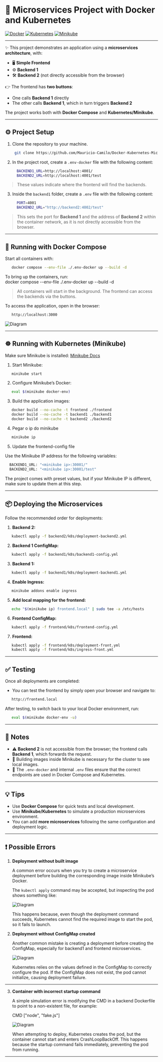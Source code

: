 # 🚀 Microservices Project with Docker and Kubernetes

[![Docker](https://img.shields.io/badge/Docker-2496ED?style=flat&logo=docker&logoColor=white)](https://www.docker.com/) 
[![Kubernetes](https://img.shields.io/badge/Kubernetes-326CE5?style=flat&logo=kubernetes&logoColor=white)](https://kubernetes.io/)
[![Minikube](https://img.shields.io/badge/Minikube-7F52FF?style=flat&logo=minikube&logoColor=white)](https://minikube.sigs.k8s.io/docs/start/)

---

✨ This project demonstrates an application using a **microservices architecture**, with:  
- 🖥️ **Simple Frontend**  
- ⚙️ **Backend 1**  
- 🛠️ **Backend 2** (not directly accessible from the browser)  

👉 The frontend has **two buttons**:  
- One calls **Backend 1** directly  
- The other calls **Backend 1**, which in turn triggers **Backend 2**  

The project works both with **Docker Compose** and **Kubernetes/Minikube**.

---

## ⚙️ Project Setup

1. Clone the repository to your machine.

   ```sh
    git clone https://github.com/Mauricio-Camilo/Docker-Kubernetes-Microservices-Project.git
   ```


2. In the project root, create a `.env-docker` file with the following content:  

    ```sh
      BACKEND1_URL=http://localhost:4001/  
      BACKEND2_URL=http://localhost:4001/test  
    ```
> These values indicate where the frontend will find the backends.

3. Inside the `backend1` folder, create a `.env` file with the following content:  

    ```sh
      PORT=4001  
      BACKEND2_URL="http://backend2:4002/test"  
    ```

> This sets the port for **Backend 1** and the address of **Backend 2** within the container network, as it is not directly accessible from the browser.

---

## 🐳 Running with Docker Compose

Start all containers with:  

```sh
   docker compose --env-file ./.env-docker up --build -d
```

To bring up the containers, run:  
docker compose --env-file ./.env-docker up --build -d  

> All containers will start in the background. The frontend can access the backends via the buttons.

To access the application, open in the browser:

```sh
   http://localhost:3000
```

![Diagram](./images/Application.png)

---

## ☸️ Running with Kubernetes (Minikube)

Make sure Minikube is installed: [Minikube Docs](https://minikube.sigs.k8s.io/docs/start/)

1. Start Minikube:  

```sh
   minikube start
```

2. Configure Minikube’s Docker:  
```sh
   eval $(minikube docker-env)
```

3. Build the application images:  
```sh
   docker build --no-cache -t frontend ./frontend  
   docker build --no-cache -t backend1 ./backend1  
   docker build --no-cache -t backend2 ./backend2
```

4. Pegar o ip do minikube
```sh
   minikube ip 
```

5. Update the frontend-config file

Use the Minikube IP address for the following variables:

```sh
  BACKEND1_URL: "<minikube ip>:30001/"
  BACKEND2_URL: "<minikube ip>:30001/test"
```

The project comes with preset values, but if your Minikube IP is different, make sure to update them at this step.

---

## 📦 Deploying the Microservices

Follow the recommended order for deployments:

1. **Backend 2:**  
```sh
   kubectl apply -f backend2/k8s/deployment-backend2.yml
```

2. **Backend 1 ConfigMap:**  
```sh
   kubectl apply -f backend1/k8s/backend1-config.yml
```

3. **Backend 1:**  
```sh
   kubectl apply -f backend1/k8s/deployment-backend1.yml
```

4. **Enable Ingress:**  
```sh
   minikube addons enable ingress
```

5. **Add local mapping for the frontend:** 
```sh
   echo "$(minikube ip) frontend.local" | sudo tee -a /etc/hosts
``` 

6. **Frontend ConfigMap:**  
```sh
   kubectl apply -f frontend/k8s/frontend-config.yml
```

7. **Frontend:**  
```sh
   kubectl apply -f frontend/k8s/deployment-front.yml  
   kubectl apply -f frontend/k8s/ingress-front.yml
```

---

## ✅ Testing

Once all deployments are completed:

- You can test the frontend by simply open your browser and navigate to:

```sh
   http://frontend.local  
```

After testing, to switch back to your local Docker environment, run:  

```sh
   eval $(minikube docker-env -u)
```

---

## 📌 Notes

- ⚠️ **Backend 2** is not accessible from the browser; the frontend calls **Backend 1**, which forwards the request.  
- 🔹 Building images inside Minikube is necessary for the cluster to see local images.  
- 🔧 The `.env-docker` and internal `.env` files ensure that the correct endpoints are used in Docker Compose and Kubernetes.

---

## 💡 Tips

- Use **Docker Compose** for quick tests and local development.  
- Use **Minikube/Kubernetes** to simulate a production microservices environment.  
- You can add **more microservices** following the same configuration and deployment logic.

---

## ❗ Possible Errors

1. **Deployment without built image**  

    A common error occurs when you try to create a microservice deployment before building the corresponding image inside Minikube’s Docker.

    The `kubectl apply` command may be accepted, but inspecting the pod shows something like:

    ![Diagram](./images/NoImage_Error.png)

    This happens because, even though the deployment command succeeds, Kubernetes cannot find the required image to start the pod, so it fails to launch.

2. **Deployment without ConfigMap created**  

    Another common mistake is creating a deployment before creating the ConfigMap, especially for backend1 and frontend microservices.

    ![Diagram](./images/NoConfigMap_Error.png)

    Kubernetes relies on the values defined in the ConfigMap to correctly configure the pod. If the ConfigMap does not exist, the pod cannot initialize, causing deployment failure.

---

3. **Container with incorrect startup command**  

    A simple simulation error is modifying the CMD in a backend Dockerfile to point to a non-existent file, for example:

    CMD ["node", "fake.js"]

    ![Diagram](./images/Docker_Error.png)

    When attempting to deploy, Kubernetes creates the pod, but the container cannot start and enters CrashLoopBackOff. This happens because the startup command fails immediately, preventing the pod from running.

---
